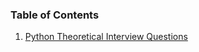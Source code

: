 ### Table of Contents

1. [Python Theoretical Interview Questions](https://github.com/Anoop-2752/Python/blob/main/Python%20Theoritical%20Interview%20Questions.md)


